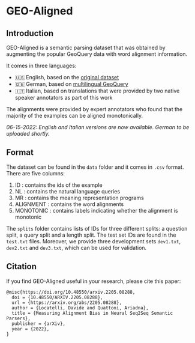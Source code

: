 # GEO-Aligned

## Introduction
GEO-Aligned is a semantic parsing dataset that was obtained by augmenting the popular GeoQuery data with word alignment information. 

It comes in three languages:
- 🇺🇸 English, based on the [original dataset](https://dl.acm.org/doi/10.5555/1864519.1864543)
- 🇩🇪 German, based on [multilingual GeoQuery](https://aclanthology.org/P12-1051/)
- 🇮🇹 Italian, based on translations that were provided by two native speaker annotators as part of this work

The alignments were provided by expert annotators who found that the majority of the examples can be aligned monotonically.

*06-15-2022: English and Italian versions are now available. German to be uploaded shortly.*

## Format
The dataset can be found in the `data` folder and it comes in `.csv` format. There are five columns:
1. ID : contains the ids of the example
2. NL : contains the natural language queries
3. MR : contains the meaning representation programs
4. ALIGNMENT : contains the word alignments
5. MONOTONIC : contains labels indicating whether the alignment is monotonic

The `splits` folder contains lists of IDs for three different splits: a question split, a query split and a length split. The test set IDs are found in the `test.txt` files. Moreover, we provide three development sets `dev1.txt`, `dev2.txt` and `dev3.txt`, which can be used for validation.

## Citation
If you find GEO-Aligned useful in your research, please cite this paper:
```
@misc{https://doi.org/10.48550/arxiv.2205.08288,
  doi = {10.48550/ARXIV.2205.08288},
  url = {https://arxiv.org/abs/2205.08288},
  author = {Locatelli, Davide and Quattoni, Ariadna},
  title = {Measuring Alignment Bias in Neural Seq2Seq Semantic Parsers},
  publisher = {arXiv},
  year = {2022},
}
```
